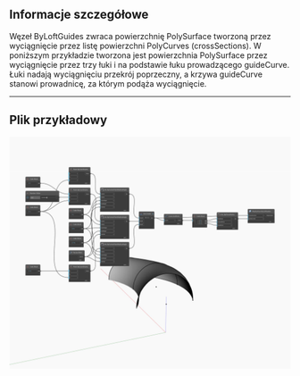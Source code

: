 ## Informacje szczegółowe
Węzeł ByLoftGuides zwraca powierzchnię PolySurface tworzoną przez wyciągnięcie przez listę powierzchni PolyCurves (crossSections). W poniższym przykładzie tworzona jest powierzchnia PolySurface przez wyciągnięcie przez trzy łuki i na podstawie łuku prowadzącego guideCurve. Łuki nadają wyciągnięciu przekrój poprzeczny, a krzywa guideCurve stanowi prowadnicę, za którym podąża wyciągnięcie.
___
## Plik przykładowy

![ByLoftGuides](./Autodesk.DesignScript.Geometry.PolySurface.ByLoftGuides_img.jpg)

